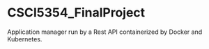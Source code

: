 # CSCI5354_FinalProject
Application manager run by a Rest API containerized by Docker and Kubernetes.
